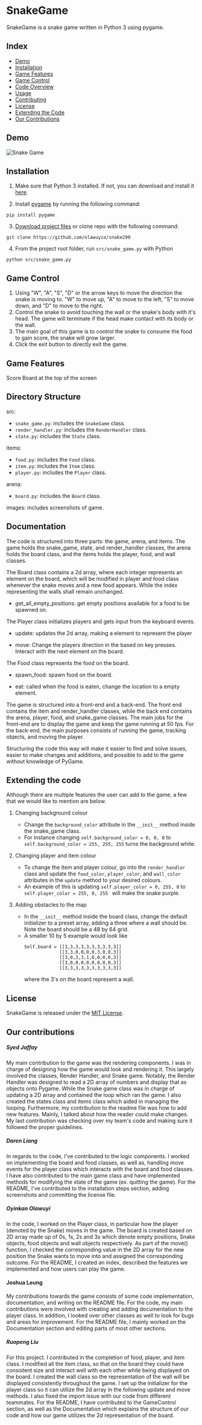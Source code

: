 # SnakeGame

SnakeGame is a snake game written in Python 3 using pygame.

## Index

- [Demo](https://github.com/olawuyio/snake290/blob/master/README.md#demo)
- [Installation](https://github.com/olawuyio/snake290/blob/master/README.md#installation)
- [Game Features](https://github.com/olawuyio/snake290/blob/master/README.md#game-features)
- [Game Control](https://github.com/olawuyio/snake290/blob/master/README.md#game-control)
- [Code Overview](https://github.com/olawuyio/snake290/blob/master/README.md#advanced-code-overview)
- [Usage](https://github.com/olawuyio/snake290/blob/master/README.md#usage)
- [Contributing](https://github.com/olawuyio/snake290/blob/master/README.md#contributing)
- [License](https://github.com/olawuyio/snake290/blob/master/README.md#license)
- [Extending the Code](https://github.com/olawuyio/snake290/blob/master/README.md#extending-the-code)
- [Our Contributions](https://github.com/olawuyio/snake290/blob/master/README.md#our-contributions)

## Demo
![Snake Game](/images/snake_game.png?raw=true)

## Installation

1. Make sure that Python 3 installed. If not, you can download and install it [here](https://www.python.org/downloads/).

2. Install [pygame](https://www.pygame.org) by running the following command:
```
pip install pygame
```

3. [Download project files](https://github.com/olawuyio/snake290/archive/master.zip) or clone repo with the following command:
```
git clone https://github.com/olawuyio/snake290
```

4. From the project root folder, run `src/snake_game.py` with Python
```
python src/snake_game.py
```

## Game Control
1. Using "W", "A", "S", "D" or the arrow keys to move the direction the snake is moving to. "W" to move up, 
"A" to move to the left, "S" to move down, and "D" to move to the right.
2. Control the snake to avoid touching the wall or the snake's body with it's head. The
game will terminate if the head make contact with its body or the wall.
3. The main goal of this game is to control the snake to consume the food to gain score, the snake will grow larger.
4. Click the exit button to directly exit the game.

## Game Features
Score Board at the top of the screen


## Directory Structure
src:
* `snake_game.py`: includes the `SnakeGame` class.
* `render_handler.py`: includes the `RenderHandler` class.
* `state.py`: includes the `State` class.

items:
* `food.py`: includes the `Food` class.
* `item.py`: includes the `Item` class.
* `player.py`: includes the `Player` class.

arena:
* `board.py`: includes the `Board` class.

images: includes screenshots of game.

## Documentation

The code is structured into three parts: the game, arena, and items.
The game holds the snake_game, state, and render_handler classes,
the arena holds the board class, and the items holds the player,
food, and wall classes.


The Board class contains a 2d array, where each integer represents an element 
on the board, which will be modified in player and food class whenever 
the snake moves and a new food appears. While the index representing the walls 
shall remain unchanged.
* get_all_empty_positions: get empty positions available for a food to be spawned on.



The Player class initializes players and gets input from the keyboard events.
* update: updates the 2d array, making a element to represent the player

* move: Change the players direction in the <game> based on key presses. Interact with
the next element on the board.

The Food class represents the food on the board.

* spawn_food: spawn food on the board.

* eat: called when the food is eaten, change the location to a empty element.

The game is structured into a front-end and a back-end. The front end contains the
item and render_handler classes, while the back end contains the arena, player, food,
and snake_game classes. The main jobs for the front-end are to display the game and
keep the game running at 50 fps. For the back-end, the main purposes consists of
running the game, tracking objects, and moving the player.

Structuring the code this way will make it easier to find and solve issues, easier to
make changes and additions, and possible to add to the game without knowledge of PyGame.

## Extending the code
Although there are multiple features the user can add to the game, a few that we 
would like to mention are below.  

1. Changing background colour
    * Change the ```background_color``` attribute in the ```__init__```
     method inside the snake_game class.
    * For instance changing ```self.background_color = 0, 0, 0``` to 
    ```self.background_color = 255, 255, 255``` turns the background white.

2. Changing player and item colour
    * To change the item and player colour, go into the ```render_handler``` 
    class and update the ```food_color```, ```player_color```, and 
    ```wall_color``` attributes in the ```update``` 
    method to your desired colours.
    * An example of this is updating ```self.player_color = 0, 255, 0``` to 
    ```self.player_color = 255, 0, 255 ``` will make the snake purple. 

3. Adding obstacles to the map
    * In the ```__init__``` method inside the board class, change the default 
    initializer to a preset array, adding a three where a wall should be.
    Note the board should be a 48 by 64 grid. 
    * A smaller 10 by 5 example would look like
      ```
      Self.board = [[3,3,3,3,3,3,3,3,3,3]] 
                   [[3,3,0,0,0,0,3,0,0,3]]
                   [[3,0,3,3,1,0,0,0,0,3]]
                   [[3,0,0,0,0,0,0,0,0,3]]
                   [[3,3,3,3,3,3,3,3,3,3]]
       ```
      where the 3's on the board represent a wall.
      
## License

SnakeGame is released under the [MIT License](https://github.com/olawuyio/snake290/blob/master/LICENSE).

## Our contributions

##### Syed Jaffay 

My main contribution to the game was the rendering components. I was in charge 
of designing how the game would look and rendering it. This largely involved 
the classes, Render Handler, and Snake game. Notably, the Render Handler was 
designed to read a 2D array of numbers and display that as objects onto Pygame. 
While the Snake game class was in charge of updating a 2D array and contained 
the loop which ran the game. I also created the states class and items class 
which aided in managing the looping. Furthermore, my contribution to the readme 
file was how to add new features. Mainly, I talked about how the reader could 
make changes. My last contribution was checking over my team's code and making 
sure it followed the proper guidelines. 

##### Daren Liang

In regards to the code, I've contributed to the logic components. I worked on implementing the board and food classes, as well as, handling move events for the player class which interacts with the board and food classes. I have also contributed to the main game class and have implemented methods for modifying the state of the game (ex. quitting the game). For the README, I've contributed to the installation steps section, adding screenshots and committing the license file.


##### Oyinkan Olawuyi
In the code, I worked on the Player class, in particular how the player (denoted by the Snake) moves in the game. The board is created based on 2D array made up of 0s, 1s, 2s and 3s which denote empty positions, Snake objects, food objects and wall objects respectively. As part of the move() function, I checked the corresponding value in the 2D array for the new position the Snake wants to move into and assigned the corresponding outcome. For the README, I created an index, described the features we implemented and how users can play the game. 

#### Joshua Leung
My contributions towards the game consists of some code implementation, documentation, and writing on the README file. For the code, my main contributions were involved with creating and adding documentation to the player class. In addition, I looked over other classes as well to look for bugs and areas for improvement. For the README file, I mainly worked on the Documentation section and editing parts of most other sections.

##### Ruopeng Liu
For this project. I contributed in the completion of food, player, and item class. I modified all the item class, so that on the board they could have consistent size and interact well with each other while being displayed on the board. I created the wall class so the representation of the wall will be displayed consistently throughout the game. I set up the initializer for the player class so it can utilize the 2d array in the following update and move methods. I also fixed the import issue with our code from different teammates. For the README, I have contributed to the GameControl section, as well as the Documentation which explains the structure of our code and how our game utilizes the 2d representation of the board.
